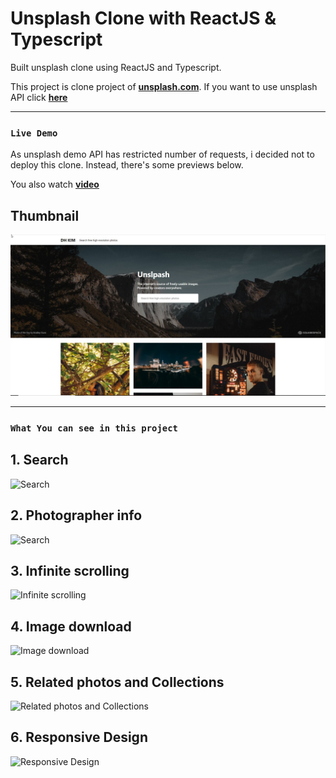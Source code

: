 # Unsplash Clone with ReactJS & Typescript

Built unsplash clone using ReactJS and Typescript.

This project is clone project of [**unsplash.com**](https://unsplash.com/).
If you want to use unsplash API click [**here**](https://unsplash.com/oauth/applications)

---

### **`Live Demo`**

As unsplash demo API has restricted number of requests, i decided not to deploy this clone. Instead, there's some previews below.

You also watch [**video**](https://www.linkedin.com/posts/dh-kim-733227200_unsplash-reactjs-activity-6756093010494267392-nQEV)

## **Thumbnail**

![Main page](./ReadMe/thumbnail.jpg)

---

### **`What You can see in this project`**

## **1. Search**

![Search](./ReadMe/search.gif)

## **2. Photographer info**

![Search](./ReadMe/photographerInfo.gif)

## **3. Infinite scrolling**

![Infinite scrolling](./ReadMe/infiniteScrolling.gif)

## **4. Image download**

![Image download](./ReadMe/download.gif)

## **5. Related photos and Collections**

![Related photos and Collections](./ReadMe/related.gif)

## **6. Responsive Design**

![Responsive Design](./ReadMe/responsive.gif)
